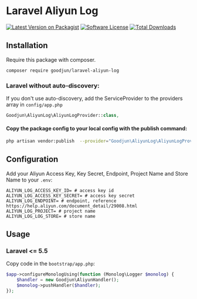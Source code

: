Laravel Aliyun Log
==============================

[![Latest Version on Packagist][ico-version]][link-packagist]
[![Software License][ico-license]](LICENSE.md)
[![Total Downloads][ico-downloads]][link-downloads]

## Installation

Require this package with composer.

``` bash
composer require goodjun/laravel-aliyun-log
```

### Laravel without auto-discovery:

If you don't use auto-discovery, add the ServiceProvider to the providers array in `config/app.php`

``` php
Goodjun\AliyunLog\AliyunLogProvider::class,
```

#### Copy the package config to your local config with the publish command:

``` bash
php artisan vendor:publish  --provider="Goodjun\AliyunLog\AliyunLogProvider"
```

## Configuration

Add your Aliyun Access Key, Key Secret, Endpoint, Project Name and Store Name to your `.env`:

```dotenv
ALIYUN_LOG_ACCESS_KEY_ID= # access key id
ALIYUN_LOG_ACCESS_KEY_SECRET= # access key secret
ALIYUN_LOG_ENDPOINT= # endpoint, reference https://help.aliyun.com/document_detail/29008.html
ALIYUN_LOG_PROJECT= # project name
ALIYUN_LOG_LOG_STORE= # store name
```

## Usage

### Laravel <= 5.5

Copy code in the `bootstrap/app.php`:

```php
$app->configureMonologUsing(function (Monolog\Logger $monolog) {
    $handler = new Goodjun\AliyunHandler();
    $monolog->pushHandler($handler);
});
```

[ico-version]: https://img.shields.io/packagist/v/goodjun/laravel-aliyun-log.svg?style=flat-square
[ico-license]: https://img.shields.io/badge/license-MIT-brightgreen.svg?style=flat-square
[ico-downloads]: https://img.shields.io/packagist/dt/goodjun/laravel-aliyun-log.svg?style=flat-square

[link-packagist]: https://packagist.org/packages/goodjun/laravel-aliyun-log
[link-downloads]: https://packagist.org/packages/goodjun/laravel-aliyun-log
[link-author]: https://github.com/goodjun
[link-contributors]: ../../contributors